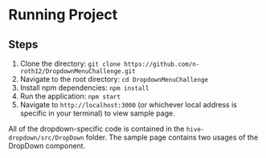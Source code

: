 # Running Project
## Steps
1. Clone the directory: ```git clone https://github.com/n-roth12/DropdownMenuChallenge.git```
2. Navigate to the root directory: ```cd DropdownMenuChallenge```
3. Install npm dependencies: ```npm install```
4. Run the application: ```npm start```
5. Navigate to ```http://localhost:3000``` (or whichever local address is specific in your terminal) to view sample page.

All of the dropdown-specific code is contained in the ```hive-dropdown/src/DropDown``` folder. The sample page contains two usages of the DropDown component.
